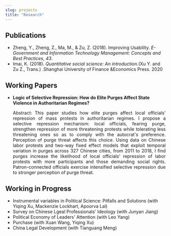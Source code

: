 ```yaml
---
slug: projects
title: "Research"
---
```


## Publications

* Zheng, Y., Zheng, Z., Ma, M., & Zu, Z. (2018). Improving Usability. *E-Government and Information Technology Management: Concepts and Best Practices*, *43*.
* Imai, K. (2018). *Quantitative social science: An introduction*.(Xu Y. and Zu Z., Trans.) .Shanghai University of Finance &Economics Press. 2020

##  Working Papers

* **Logic of Selective Repression: How do Elite Purges Affect State Violence in Authoritarian Regimes?**    

  <div style="text-align:justify">Abstract: This paper studies how elite purges affect local officials' repression of mass protests in authoritarian regimes. I propose a selective repression mechanism: local officials, fearing purge, strengthen repression of more threatening protests while tolerating less threatening ones so as to comply with the autocrat's preference. Perception of purge threat affects this choice. Using data on Chinese labor protests and two-way fixed effect models that exploit temporal variation in purges across 327 Chinese cities, from 2011 to 2018, I find purges increase the likelihood of local officials' repression of labor protests with more participants and those demanding social rights. Patron-connected officials exercise intensified selective repression due to stronger perception of purge threat. </div>

  


## Working in Progress

* Instrumental variables in Political Science: Pitfalls and Solutions (with Yiqing Xu, Mackenzie Lockhart, Apoorva Lal)
* Survey on Chinese Lgeal Professionals' Ideology (with Junyan Jiang)
* Political Economy of Leaders' Attention (with Leo Yang)
* Purchase (with Xuan Wang, Yiqing Xu)
* China Legal Development (with Tianguang Meng)